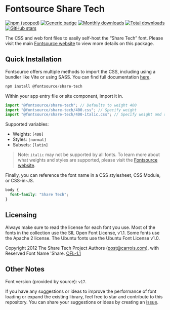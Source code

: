 # Fontsource Share Tech

[![npm (scoped)](https://img.shields.io/npm/v/@fontsource/share-tech?color=brightgreen)](https://www.npmjs.com/package/@fontsource/share-tech) [![Generic badge](https://img.shields.io/badge/fontsource-passing-brightgreen)](https://github.com/fontsource/fontsource) [![Monthly downloads](https://badgen.net/npm/dm/@fontsource/share-tech)](https://github.com/fontsource/fontsource) [![Total downloads](https://badgen.net/npm/dt/@fontsource/share-tech)](https://github.com/fontsource/fontsource) [![GitHub stars](https://img.shields.io/github/stars/fontsource/fontsource.svg?style=social&label=Star)](https://github.com/fontsource/fontsource/stargazers)

The CSS and web font files to easily self-host the “Share Tech” font. Please visit the main [Fontsource website](https://fontsource.org/fonts/share-tech) to view more details on this package.

## Quick Installation

Fontsource offers multiple methods to import the CSS, including using a bundler like Vite or using SASS. You can find full documentation [here](https://fontsource.org/docs/getting-started/introduction).

```javascript
npm install @fontsource/share-tech
```

Within your app entry file or site component, import it in.

```javascript
import "@fontsource/share-tech"; // Defaults to weight 400
import "@fontsource/share-tech/400.css"; // Specify weight
import "@fontsource/share-tech/400-italic.css"; // Specify weight and style
```

Supported variables:
- Weights: `[400]`
- Styles: `[normal]`
- Subsets: `[latin]`

> Note: `italic` may not be supported by all fonts. To learn more about what weights and styles are supported, please visit the [Fontsource website](https://fontsource.org/fonts/share-tech).

Finally, you can reference the font name in a CSS stylesheet, CSS Module, or CSS-in-JS.

```css
body {
  font-family: "Share Tech";
}
```

## Licensing
Always make sure to read the license for each font you use. Most of the fonts in the collection use the SIL Open Font License, v1.1. Some fonts use the Apache 2 license. The Ubuntu fonts use the Ubuntu Font License v1.0.

Copyright 2012 The Share Tech Project Authors (post@carrois.com), with Reserved Font Name 'Share.
[OFL-1.1](http://scripts.sil.org/OFL)

## Other Notes
Font version (provided by source): `v17`.

If you have any suggestions or ideas to improve the performance of font loading or expand the existing library, feel free to star and contribute to this repository. You can share your suggestions or ideas by creating an [issue](https://github.com/fontsource/fontsource/issues).